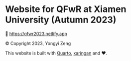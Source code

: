 # Website for QFwR at Xiamen University (Autumn 2023)

🔗 https://qfwr2023.netlify.app



© Copyright 2023, Yongyi Zeng

This website is built with [Quarto](https://quarto.org), [xaringan](https://github.com/yihui/xaringan) and ❤️.
